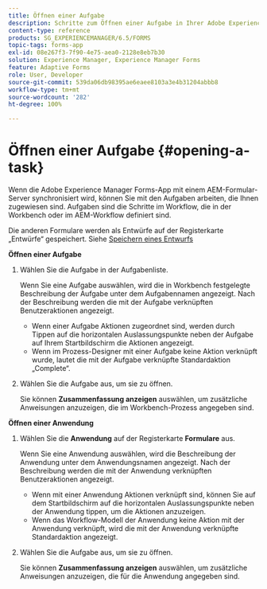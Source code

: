 ```yaml
---
title: Öffnen einer Aufgabe
description: Schritte zum Öffnen einer Aufgabe in Ihrer Adobe Experience Manager Forms-App
content-type: reference
products: SG_EXPERIENCEMANAGER/6.5/FORMS
topic-tags: forms-app
exl-id: 08e267f3-7f90-4e75-aea0-2128e8eb7b30
solution: Experience Manager, Experience Manager Forms
feature: Adaptive Forms
role: User, Developer
source-git-commit: 539da06db98395ae6eaee8103a3e4b31204abbb8
workflow-type: tm+mt
source-wordcount: '282'
ht-degree: 100%

---
```


# Öffnen einer Aufgabe {#opening-a-task}

Wenn die Adobe Experience Manager Forms-App mit einem AEM-Formular-Server synchronisiert wird, können Sie mit den Aufgaben arbeiten, die Ihnen zugewiesen sind. Aufgaben sind die Schritte im Workflow, die in der Workbench oder im AEM-Workflow definiert sind.

Die anderen Formulare werden als Entwürfe auf der Registerkarte „Entwürfe“ gespeichert. Siehe [Speichern eines Entwurfs](/help/forms/using/save-as-draft.md)

**Öffnen einer Aufgabe**

1. Wählen Sie die Aufgabe in der Aufgabenliste.

   Wenn Sie eine Aufgabe auswählen, wird die in Workbench festgelegte Beschreibung der Aufgabe unter dem Aufgabennamen angezeigt. Nach der Beschreibung werden die mit der Aufgabe verknüpften Benutzeraktionen angezeigt.

   * Wenn einer Aufgabe Aktionen zugeordnet sind, werden durch Tippen auf die horizontalen Auslassungspunkte neben der Aufgabe auf Ihrem Startbildschirm die Aktionen angezeigt.
   * Wenn im Prozess-Designer mit einer Aufgabe keine Aktion verknüpft wurde, lautet die mit der Aufgabe verknüpfte Standardaktion „Complete“.

1. Wählen Sie die Aufgabe aus, um sie zu öffnen.

   Sie können **Zusammenfassung anzeigen** auswählen, um zusätzliche Anweisungen anzuzeigen, die im Workbench-Prozess angegeben sind.

**Öffnen einer Anwendung**

1. Wählen Sie die **Anwendung** auf der Registerkarte **Formulare** aus.

   Wenn Sie eine Anwendung auswählen, wird die Beschreibung der Anwendung unter dem Anwendungsnamen angezeigt. Nach der Beschreibung werden die mit der Anwendung verknüpften Benutzeraktionen angezeigt.

   * Wenn mit einer Anwendung Aktionen verknüpft sind, können Sie auf dem Startbildschirm auf die horizontalen Auslassungspunkte neben der Anwendung tippen, um die Aktionen anzuzeigen.
   * Wenn das Workflow-Modell der Anwendung keine Aktion mit der Anwendung verknüpft, wird die mit der Anwendung verknüpfte Standardaktion angezeigt.

1. Wählen Sie die Aufgabe aus, um sie zu öffnen.

   Sie können **Zusammenfassung anzeigen** auswählen, um zusätzliche Anweisungen anzuzeigen, die für die Anwendung angegeben sind.
